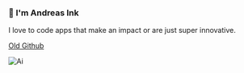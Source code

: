 ### 👋 I'm Andreas Ink

I love to code apps that make an impact or are just super innovative.

<a href="https://github.com/AndreasInk2">Old Github</a>

![Ai](https://user-images.githubusercontent.com/67549402/147613513-b26dde3b-dfbc-4cf7-8508-41ee7952297a.png)
